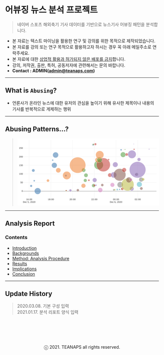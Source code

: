 # 어뷰징 뉴스 분석 프로젝트

> 네이버 스포츠 해외축기 기사 데이터를 기반으로 뉴스기사 어뷰징 패턴을 분석합니다.

- 본 자료는 텍스트 마이닝을 활용한 연구 및 강의를 위한 목적으로 제작되었습니다.
- 본 자료를 강의 또는 연구 목적으로 활용하고자 하시는 경우 꼭 아래 메일주소로 연락주세요.
- 본 자료에 대한 <U>상업적 활용과 허가되지 않은 배포를 금지</U>합니다.
- 강의, 저작권, 출판, 특허, 공동저자에 관련해서는 문의 바랍니다.
- **Contact : ADMIN(admin@teanaps.com)**

---
## What is `Abusing`?

- 언론사가 온라인 뉴스에 대한 유저의 관심을 높이기 위해 유사한 제목이나 내용의 기사를 반복적으로 게제하는 행위

---
## Abusing Patterns...?
> ![abusing_pattern](./data/abusing_pattern.png)

---
## Analysis Report

### Contents
- [Introduction](./document/report-introduction.md#introduction)
- [Backgrounds](./document/report-backgrounds.md#backgrounds)
- [Method: Analysis Procedure](./document/report-method.md#method-analysis-procedure)
- [Results](./document/report-results.md#results)
- [Implications](./document/report-implications.md#implications)
- [Conclusion](./document/report-conclusion.md#conclusion)

---
## Update History
> 2020.03.08. 기본 구성 입력    
> 2021.01.17. 분석 리포트 양식 입력     

<br><br>
---
<center>ⓒ 2021. TEANAPS all rights reserved.</center>
